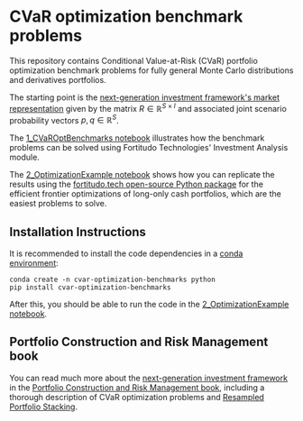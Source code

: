 # CVaR optimization benchmark problems
This repository contains Conditional Value-at-Risk (CVaR) portfolio optimization benchmark
problems for fully general Monte Carlo distributions and derivatives portfolios.

The starting point is the [next-generation investment framework's market representation](https://youtu.be/4ESigySdGf8?si=yWYuP9te1K1RBU7j&t=46)
given by the matrix $R\in \mathbb{R}^{S\times I}$ and associated joint scenario probability
vectors $p,q\in \mathbb{R}^{S}$.

The [1_CVaROptBenchmarks notebook](https://github.com/fortitudo-tech/cvar-optimization-benchmarks/blob/main/1_CVaROptBenchmarks.ipynb)
illustrates how the benchmark problems can be solved using Fortitudo Technologies' Investment
Analysis module.

The [2_OptimizationExample notebook](https://github.com/fortitudo-tech/cvar-optimization-benchmarks/blob/main/2_OptimizationExample.ipynb)
shows how you can replicate the results using the [fortitudo.tech open-source Python package](https://github.com/fortitudo-tech/fortitudo.tech)
for the efficient frontier optimizations of long-only cash portfolios, which are the easiest problems to solve.

## Installation Instructions
It is recommended to install the code dependencies in a 
[conda environment](https://conda.io/projects/conda/en/latest/user-guide/concepts/environments.html):

    conda create -n cvar-optimization-benchmarks python
    pip install cvar-optimization-benchmarks

After this, you should be able to run the code in the [2_OptimizationExample notebook](https://github.com/fortitudo-tech/cvar-optimization-benchmarks/blob/main/2_OptimizationExample.ipynb).

## Portfolio Construction and Risk Management book
You can read much more about the [next-generation investment framework](https://antonvorobets.substack.com/p/anton-vorobets-next-generation-investment-framework)
in the [Portfolio Construction and Risk Management book](https://antonvorobets.substack.com/p/pcrm-book),
including a thorough description of CVaR optimization problems and
[Resampled Portfolio Stacking](https://antonvorobets.substack.com/p/resampled-portfolio-stacking).
